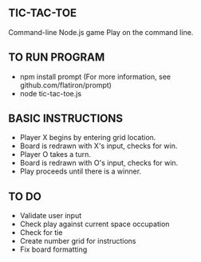 TIC-TAC-TOE
---------------
Command-line Node.js game
Play on the command line.


TO RUN PROGRAM
---------------
* npm install prompt (For more information, see github.com/flatiron/prompt)
* node tic-tac-toe.js


BASIC INSTRUCTIONS
---------------
* Player X begins by entering grid location.
* Board is redrawn with X's input, checks for win.
* Player O takes a turn.
* Board is redrawn with O's input, checks for win.
* Play proceeds until there is a winner.


TO DO
---------------
* Validate user input
* Check play against current space occupation
* Check for tie
* Create number grid for instructions
* Fix board formatting
